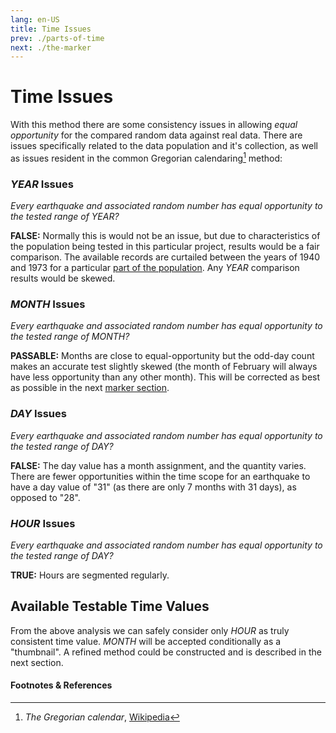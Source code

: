 ```yaml
---
lang: en-US
title: Time Issues
prev: ./parts-of-time
next: ./the-marker
---
```


# Time Issues

With this method there are some consistency issues in allowing _equal opportunity_ for the compared random data against real data. There are issues specifically related to the data population and it's collection, as well as issues resident in the common Gregorian calendaring[^first] method:

### _YEAR_ Issues

_Every earthquake and associated random number has equal opportunity to the tested range of YEAR?_

**FALSE:** Normally this is would not be an issue, but due to characteristics of the population being tested in this particular project, results would be a fair comparison. The available records are curtailed between the years of 1940 and 1973 for a particular [part of the population](../data/seismic-event-collection.md#caveats-assumptions). Any _YEAR_ comparison results would be skewed.

### _MONTH_ Issues

_Every earthquake and associated random number has equal opportunity to the tested range of MONTH?_

**PASSABLE:** Months are close to equal-opportunity but the odd-day count makes an accurate test slightly skewed (the month of February will always have less opportunity than any other month). This will be corrected as best as possible in the next [marker section](./the-marker.md).

### _DAY_ Issues

_Every earthquake and associated random number has equal opportunity to the tested range of DAY?_

**FALSE:** The day value has a month assignment, and the quantity varies. There are fewer opportunities within the time scope for an earthquake to have a day value of "31" (as there are only 7 months with 31 days), as opposed to "28".

### _HOUR_ Issues

_Every earthquake and associated random number has equal opportunity to the tested range of DAY?_

**TRUE:** Hours are segmented regularly.

## Available Testable Time Values

From the above analysis we can safely consider only _HOUR_ as truly consistent time value. _MONTH_ will be accepted conditionally as a "thumbnail". A refined method could be constructed and is described in the next section.

#### Footnotes & References

[^first]: _The Gregorian calendar_, [Wikipedia](https://en.wikipedia.org/wiki/Gregorian_calendar)